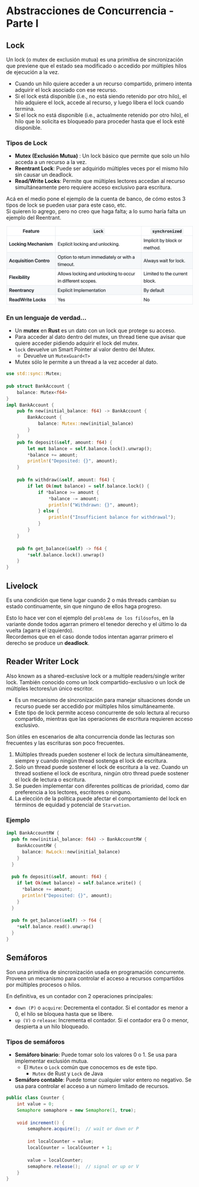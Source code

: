 # Abstracciones de Concurrencia - Parte I

## Lock

Un lock (o mutex de exclusión mutua) es una primitiva de sincronización que previene que el estado sea modificado o accedido por múltiples hilos de ejecución a la vez.

- Cuando un hilo quiere acceder a un recurso compartido, primero intenta adquirir el lock asociado con ese recurso.
- Si el lock está disponible (i.e., no está siendo retenido por otro hilo), el hilo adquiere el lock, accede al recurso, y luego libera el lock cuando termina.
- Si el lock no está disponible (i.e., actualmente retenido por otro hilo), el hilo que lo solicita es bloqueado para proceder hasta que el lock esté disponible.

### Tipos de Lock

- **Mutex (Exclusión Mutua)** : Un lock básico que permite que solo un hilo acceda a un recurso a la vez.
- **Reentrant Lock**: Puede ser adquirido múltiples veces por el mismo hilo sin causar un deadlock.
- **Read/Write Locks**: Permite que múltiples lectores accedan al recurso simultáneamente pero requiere acceso exclusivo para escritura.

Acá en el medio pone el ejemplo de la cuenta de banco, de cómo estos 3 tipos de lock se pueden usar para este caso,
etc. \
Si quieren lo agrego, pero no creo que haga falta; a lo sumo haría falta un ejemplo del Reentrant.

![img.png](locks_vs_synch.png)

### En un lenguaje de verdad...

- Un **mutex** en **Rust** es un dato con un lock que protege su acceso.
- Para acceder al dato dentro del mutex, un thread tiene que avisar que quiere acceder pidiendo adquirir el lock del mutex.
- `lock` devuelve un Smart Pointer al valor dentro del Mutex.
  - Devuelve un `MutexGuard<T>`
- Mutex sólo le permite a un thread a la vez acceder al dato.

```rust
use std::sync::Mutex;

pub struct BankAccount {
    balance: Mutex<f64>
}
impl BankAccount {
    pub fn new(initial_balance: f64) -> BankAccount {
        BankAccount {
            balance: Mutex::new(initial_balance)
        }
    }
    pub fn deposit(&self, amount: f64) {
        let mut balance = self.balance.lock().unwrap();
        *balance += amount;
        println!("Deposited: {}", amount);
    }

    pub fn withdraw(&self, amount: f64) {
        if let Ok(mut balance) = self.balance.lock() {
            if *balance >= amount {
                *balance -= amount;
                println!("Withdrawn: {}", amount);
            } else {
                println!("Insufficient balance for withdrawal");
            }
        }
    }

    pub fn get_balance(&self) -> f64 {
        *self.balance.lock().unwrap()
    }
}
```

## Livelock
Es una condición que tiene lugar cuando 2 o más threads cambian su estado continuamente, sin que ninguno de ellos haga progreso.

Esto lo hace ver con el ejemplo del `problema de los filósofos`, en la variante donde todos agarran primero el tenedor
derecho y el último lo da vuelta (agarra el izquierdo).\
Recordemos que en el caso donde todos intentan agarrar primero el derecho se produce un **deadlock**.

## Reader Writer Lock

Also known as a shared-exclusive lock or a multiple readers/single writer lock.
También conocido como un lock compartido-exclusivo o un lock de múltiples lectores/un único escritor.

- Es un mecanismo de sincronización para manejar situaciones donde un recurso puede ser accedido por múltiples hilos
  simultáneamente.
- Este tipo de lock permite acceso concurrente de solo lectura al recurso compartido, mientras que las operaciones de
  escritura requieren acceso exclusivo.

Son útiles en escenarios de alta concurrencia donde las lecturas son frecuentes y las escrituras son poco frecuentes.

1. Múltiples threads pueden sostener el lock de lectura simultáneamente, siempre y cuando ningún thread sostenga el lock de escritura.
2. Solo un thread puede sostener el lock de escritura a la vez. Cuando un thread sostiene el lock de escritura, ningún otro thread puede sostener el lock de lectura o escritura.
3. Se pueden implementar con diferentes políticas de prioridad, como dar preferencia a los lectores, escritores o ninguno.
4. La elección de la política puede afectar el comportamiento del lock en términos de equidad y potencial de `Starvation`.

### Ejemplo

```rust
impl BankAccountRW {
  pub fn new(initial_balance: f64) -> BankAccountRW {
    BankAccountRW {
      balance: RwLock::new(initial_balance)
    }
  }

  pub fn deposit(&self, amount: f64) {
    if let Ok(mut balance) = self.balance.write() {
      *balance += amount;
      println!("Deposited: {}", amount);
    }
  }

  pub fn get_balance(&self) -> f64 {
    *self.balance.read().unwrap()
  }
}
```

## Semáforos
Son una primitiva de sincronización usada en programación concurrente.\
Proveen un mecanismo para controlar el acceso a recursos compartidos por múltiples procesos o hilos.

En definitiva, es un contador con 2 operaciones principales:
- `down (P)` o `acquire`: Decrementa el contador. Si el contador es menor a 0, el hilo se bloquea hasta que se libere.
- `up (V)` o `release`: Incrementa el contador. Si el contador era 0 o menor, despierta a un hilo bloqueado.

### Tipos de semáforos
- **Semáforo binario**: Puede tomar solo los valores 0 o 1. Se usa para implementar exclusión mutua.
  - El `Mutex` o `Lock` común que conocemos es de este tipo.
    - `Mutex` de Rust y `Lock` de Java
- **Semáforo contable**: Puede tomar cualquier valor entero no negativo. Se usa para controlar el acceso a un número
  limitado de recursos.
```java
public class Counter {
    int value = 0;
    Semaphore semaphore = new Semaphore(1, true);

    void increment() {
        semaphore.acquire();  // wait or down or P

        int localCounter = value;
        localCounter = localCounter + 1;

        value = localCounter;
        semaphore.release();  // signal or up or V
    }
}
```

